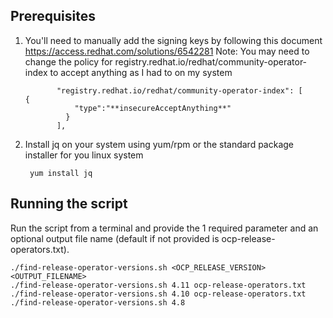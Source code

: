 

## Prerequisites
1. You'll need to manually add the signing keys by following this document https://access.redhat.com/solutions/6542281
   Note: You may need to change the policy for registry.redhat.io/redhat/community-operator-index to accept anything as I had to on my system
   ~~~
          "registry.redhat.io/redhat/community-operator-index": [            {
              "type":"**insecureAcceptAnything**"
            }
          ],
   ~~~

1. Install jq on your system using yum/rpm or the standard package installer for you linux system
   ~~~
    yum install jq
   ~~~

## Running the script

Run the script from a terminal and provide the 1 required parameter and an optional output file name (default if not provided is ocp-release-operators.txt). 

~~~
./find-release-operator-versions.sh <OCP_RELEASE_VERSION> <OUTPUT_FILENAME>
./find-release-operator-versions.sh 4.11 ocp-release-operators.txt
./find-release-operator-versions.sh 4.10 ocp-release-operators.txt
./find-release-operator-versions.sh 4.8
~~~